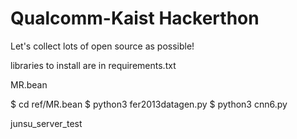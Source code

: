 # Qualcomm-Kaist Hackerthon

Let's collect lots of open source as possible!

libraries to install are in requirements.txt

MR.bean

$ cd ref/MR.bean
$ python3 fer2013datagen.py
$ python3 cnn6.py

junsu_server_test
